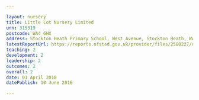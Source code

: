 ```yaml
---

layout: nursery
title: Little Lot Nursery Limited
urn: 315319
postcode: WA4 6HX
address: Stockton Heath Primary School, West Avenue, Stockton Heath, WARRINGTON, WA4 6HX
latestReportUrl: https://reports.ofsted.gov.uk/provider/files/2580227/urn/315319.pdf
teaching: 2
development: 2
leadership: 2
outcomes: 2
overall: 2
date: 01 April 2018 
datePublish: 10 June 2016

---
```

